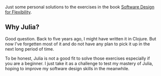 Just some personal solutions to the exercises in the book [Software Design for
Flexibility](https://mitpress.mit.edu/books/software-design-flexibility).

## Why Julia?

Good question. Back to five years ago, I might have written it in Clojure. But
now I've forgetten most of it and do not have any plan to pick it up in the
next long period of time.

To be honest, Julia is not a good fit to solve those exercises especially if you
are a beginner. I just take it as a challenge to test my mastery of Julia,
hoping to improve my software design skills in the meanwhile.
